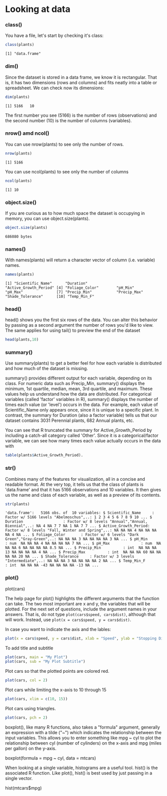 # Looking at data

### class()

You have a file, let's start by checking it's class:

``` R
class(plants)
```

`
[1] "data.frame"
`

### dim()

Since the dataset is stored in a data frame, we know it is rectangular. That is, it has two dimensions (rows and columns) and fits 
neatly into a table or spreadsheet. We can check now its dimensions:

``` R
dim(plants)
```

`
[1] 5166   10
`

The first number you see (5166) is the number of rows (observations) and the second number (10) is the number of columns (variables).

### nrow() amd ncol()

You can use nrow(plants) to see only the number of rows.

``` R
nrow(plants)
```

`
[1] 5166
`

You can use ncol(plants) to see only the number of columns

``` R
ncol(plants)
```

`
[1] 10
`

### object.size()

If you are curious as to how much space the dataset is occupying in memory, you can use object.size(plants).

``` R
object.size(plants)
```

`
686080 bytes
`

### names()

With names(plants) will return a character vector of column (i.e. variable) names.

``` R
names(plants)
```

`
 [1] "Scientific_Name"      "Duration"             "Active_Growth_Period"
 [4] "Foliage_Color"        "pH_Min"               "pH_Max"              
 [7] "Precip_Min"           "Precip_Max"           "Shade_Tolerance"     
[10] "Temp_Min_F"  
`

### head() 

head() shows you the first six rows of the data. You can alter this behavior by passing as a second argument the number of rows 
you'd like to view. The same applies for using tail() to preview the end of the dataset

``` R
head(plants,10)
```

### summary()

Use summary(plants) to get a better feel for how each variable is distributed and how much of the dataset is missing.

summary() provides different output for each variable, depending on its class. For numeric data such as Precip_Min, 
summary() displays the minimum, 1st quartile, median, mean, 3rd quartile, and maximum. These values help us understand how 
the data are distributed. For categorical variables (called 'factor' variables in R), summary() displays the number of 
times each value (or 'level') occurs in the data. For example, each value of Scientific_Name only appears once, since it 
is unique to a specific plant. In contrast, the summary for Duration (also a factor variable) tells us that our dataset 
contains 3031 Perennial plants, 682 Annual plants, etc.


You can see that R truncated the summary for Active_Growth_Period by including a catch-all category called 'Other'. Since it is 
a categorical/factor variable, we can see how many times each value actually occurs in the data with 

``` R
table(plants$Active_Growth_Period).
```

### str()

Combines many of the features for visualization, all in a concise and readable format. At the very top, it tells us that 
the class of plants is 'data.frame' and that it has 5166 observations and 10 variables. It then gives us the name and class 
of each variable, as well as a preview of its contents.

``` R
str(plants)
```

`
'data.frame':	5166 obs. of  10 variables:
 $ Scientific_Name     : Factor w/ 5166 levels "Abelmoschus",..: 1 2 3 4 5 6 7 8 9 10 ...
 $ Duration                  : Factor w/ 8 levels "Annual","Annual, Biennial",..: NA 4 NA 7 7 NA 1 NA 7 7 ...
 $ Active_Growth_Period: Factor w/ 8 levels "Fall, Winter and Spring",..: NA NA NA 4 NA NA NA NA 4 NA ...
 $ Foliage_Color       : Factor w/ 6 levels "Dark Green","Gray-Green",..: NA NA NA 3 NA NA NA NA 3 NA ...
 $ pH_Min              : num  NA NA NA 4 NA NA NA NA 7 NA ...
 $ pH_Max              : num  NA NA NA 6 NA NA NA NA 8.5 NA ...
 $ Precip_Min          : int  NA NA NA 13 NA NA NA NA 4 NA ...
 $ Precip_Max          : int  NA NA NA 60 NA NA NA NA 20 NA ...
 $ Shade_Tolerance     : Factor w/ 3 levels "Intermediate",..: NA NA NA 3 NA NA NA NA 2 NA ...
 $ Temp_Min_F          : int  NA NA NA -43 NA NA NA NA -13 NA ...
`


### plot() 

plot(cars)

The help page for plot() highlights the different arguments that the function can take. The two most important are x and y, 
the variables that will be plotted. For the next set of questions, include the argument names in your answers. That is, do 
not type `plot(cars$speed, cars$dist)`, although that will work. Instead, use `plot(x = cars$speed, y = cars$dist)`.

In case you want to indicate the axis and the lables:

``` R
plot(x = cars$speed, y = cars$dist, xlab = "Speed", ylab = "Stopping Distance"
```

To add title and subtitle

``` R
plot(cars, main = "My Plot")
plot(cars, sub = "My Plot Subtitle")
```

Plot cars so that the plotted points are colored red.

``` R
plot(cars, col = 2)
```

Plot cars while limiting the x-axis to 10 through 15

``` R
plot(cars, xlim = c(10, 15))
```

Plot cars using triangles.

``` R
plot(cars, pch = 2)
```

boxplot(), like many R functions, also takes a "formula" argument, generally an expression with a tilde ("~") which indicates the relationship between the input variables. This allows you to enter something like mpg ~ cyl to plot the relationship between cyl (number of cylinders) on the x-axis and mpg (miles per gallon) on the y-axis.

boxplot(formula = mpg ~ cyl, data = mtcars)

When looking at a single variable, histograms are a useful tool. hist() is the associated R function. Like plot(), hist() is best used by just passing in a single vector.

hist(mtcars$mpg)

